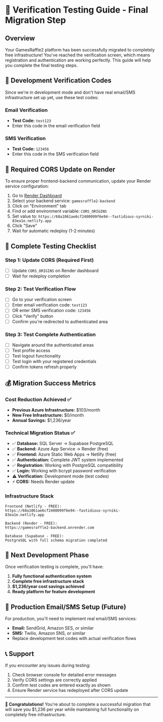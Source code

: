 # 🎯 Verification Testing Guide - Final Migration Step

## Overview
Your GamesRaffle2 platform has been successfully migrated to completely free infrastructure! You've reached the verification screen, which means registration and authentication are working perfectly. This guide will help you complete the final testing steps.

## 📧 Development Verification Codes

Since we're in development mode and don't have real email/SMS infrastructure set up yet, use these test codes:

### Email Verification
- **Test Code:** `test123`
- Enter this code in the email verification field

### SMS Verification  
- **Test Code:** `123456`
- Enter this code in the SMS verification field

## 🔧 Required CORS Update on Render

To ensure proper frontend-backend communication, update your Render service configuration:

1. Go to [Render Dashboard](https://dashboard.render.com)
2. Select your backend service: `gamesraffle2-backend`
3. Click on "Environment" tab
4. Find or add environment variable: `CORS_ORIGINS`
5. Set value to: `https://68a1061ae6cf2400099f6e94--fastidious-syrniki-83ea1e.netlify.app`
6. Click "Save"
7. Wait for automatic redeploy (1-2 minutes)

## 🧪 Complete Testing Checklist

### Step 1: Update CORS (Required First)
- [ ] Update `CORS_ORIGINS` on Render dashboard
- [ ] Wait for redeploy completion

### Step 2: Test Verification Flow
- [ ] Go to your verification screen
- [ ] Enter email verification code: `test123` 
- [ ] OR enter SMS verification code: `123456`
- [ ] Click "Verify" button
- [ ] Confirm you're redirected to authenticated area

### Step 3: Test Complete Authentication
- [ ] Navigate around the authenticated areas
- [ ] Test profile access
- [ ] Test logout functionality
- [ ] Test login with your registered credentials
- [ ] Confirm tokens refresh properly

## 💰 Migration Success Metrics

### Cost Reduction Achieved ✅
- **Previous Azure Infrastructure:** $103/month
- **New Free Infrastructure:** $0/month
- **Annual Savings:** $1,236/year

### Technical Migration Status ✅
- ✅ **Database:** SQL Server → Supabase PostgreSQL
- ✅ **Backend:** Azure App Service → Render (free)
- ✅ **Frontend:** Azure Static Web Apps → Netlify (free)
- ✅ **Authentication:** Complete JWT system implemented
- ✅ **Registration:** Working with PostgreSQL compatibility
- ✅ **Login:** Working with bcrypt password verification
- ⚠️ **Verification:** Development mode (test codes)
- ⚡ **CORS:** Needs Render update

### Infrastructure Stack
```
Frontend (Netlify - FREE):
https://68a1061ae6cf2400099f6e94--fastidious-syrniki-83ea1e.netlify.app

Backend (Render - FREE):
https://gamesraffle2-backend.onrender.com

Database (Supabase - FREE):
PostgreSQL with full schema migration completed
```

## 🚀 Next Development Phase

Once verification testing is complete, you'll have:

1. **Fully functional authentication system**
2. **Complete free infrastructure stack**
3. **$1,236/year cost savings achieved**
4. **Ready platform for feature development**

## 🔄 Production Email/SMS Setup (Future)

For production, you'll need to implement real email/SMS services:
- **Email:** SendGrid, Amazon SES, or similar
- **SMS:** Twilio, Amazon SNS, or similar
- Replace development test codes with actual verification flows

## 📞 Support

If you encounter any issues during testing:
1. Check browser console for detailed error messages
2. Verify CORS settings are correctly applied
3. Confirm test codes are entered exactly as shown
4. Ensure Render service has redeployed after CORS update

---

**🎉 Congratulations!** You're about to complete a successful migration that will save you $1,236 per year while maintaining full functionality on completely free infrastructure.
